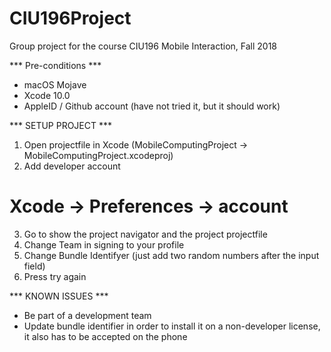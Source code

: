 # CIU196Project
Group project for the course CIU196 Mobile Interaction, Fall 2018

*** Pre-conditions ***
- macOS Mojave
- Xcode 10.0
- AppleID / Github account (have not tried it, but it should work)

*** SETUP PROJECT ***
1. Open projectfile in Xcode (MobileComputingProject -> MobileComputingProject.xcodeproj)   
2. Add developer account
  # Xcode -> Preferences -> account
3. Go to show the project navigator and the project projectfile
4. Change Team in signing to your profile
5. Change Bundle Identifyer (just add two random numbers after the input field)
6. Press try again

*** KNOWN ISSUES ***
- Be part of a development team
- Update bundle identifier in order to install it on a non-developer license,
    it also has to be accepted on the phone
